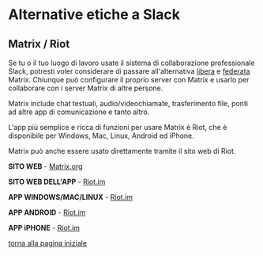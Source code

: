 # Alternative etiche a Slack

## Matrix / Riot

Se tu o il tuo luogo di lavoro usate il sistema di collaborazione professionale Slack, 
potresti voler considerare di passare all'alternativa [libera](https://switching.social/what-is-open-source-software/) e [federata](https://switching.social/federated-sites/) Matrix. 
Chiunque può configurare il proprio server con Matrix e usarlo per collaborare con i 
server Matrix di altre persone. 

Matrix include chat testuali, audio/videochiamate, trasferimento file, ponti ad altre app 
di comunicazione e tanto altro. 

L'app più semplice e ricca di funzioni per usare Matrix è Riot, che è disponibile per 
Windows, Mac, Linux, Android ed iPhone. 

Matrix può anche essere usato direttamente tramite il sito web di Riot. 

**SITO WEB** - [Matrix.org](https://matrix.org/)

**SITO WEB DELL'APP** - [Riot.im](https://riot.im/app)

**APP WINDOWS/MAC/LINUX** - [Riot.im](https://riot.im/desktop.html)

**APP ANDROID** - [Riot.im](https://play.google.com/store/apps/details?id=im.vector.alpha)

**APP iPHONE** - [Riot.im](https://itunes.apple.com/app/vector.im/id1083446067)

[torna alla pagina iniziale](index)

